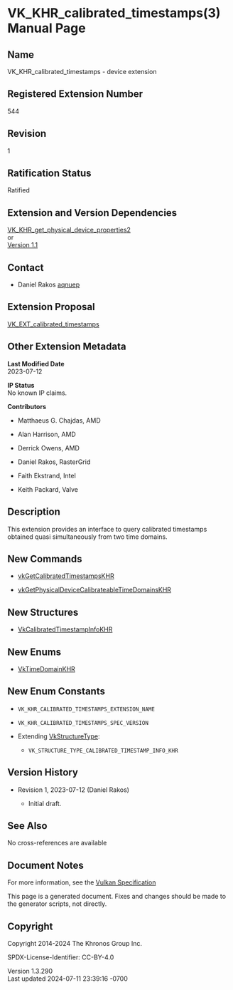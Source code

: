 # VK_KHR_calibrated_timestamps(3) Manual Page

## Name

VK_KHR_calibrated_timestamps - device extension



## <a href="#_registered_extension_number" class="anchor"></a>Registered Extension Number

544

## <a href="#_revision" class="anchor"></a>Revision

1

## <a href="#_ratification_status" class="anchor"></a>Ratification Status

Ratified

## <a href="#_extension_and_version_dependencies" class="anchor"></a>Extension and Version Dependencies

[VK_KHR_get_physical_device_properties2](https://registry.khronos.org/vulkan/specs/1.3-extensions/man/html/VK_KHR_get_physical_device_properties2.html)  
or  
[Version 1.1](#versions-1.1)  

## <a href="#_contact" class="anchor"></a>Contact

- Daniel Rakos <a
  href="https://github.com/KhronosGroup/Vulkan-Docs/issues/new?body=%5BVK_KHR_calibrated_timestamps%5D%20@aqnuep%0A*Here%20describe%20the%20issue%20or%20question%20you%20have%20about%20the%20VK_KHR_calibrated_timestamps%20extension*"
  target="_blank" rel="nofollow noopener"><em></em>aqnuep</a>

## <a href="#_extension_proposal" class="anchor"></a>Extension Proposal

[VK_EXT_calibrated_timestamps](https://github.com/KhronosGroup/Vulkan-Docs/tree/main/proposals/VK_EXT_calibrated_timestamps.adoc)

## <a href="#_other_extension_metadata" class="anchor"></a>Other Extension Metadata

**Last Modified Date**  
2023-07-12

**IP Status**  
No known IP claims.

**Contributors**  
- Matthaeus G. Chajdas, AMD

- Alan Harrison, AMD

- Derrick Owens, AMD

- Daniel Rakos, RasterGrid

- Faith Ekstrand, Intel

- Keith Packard, Valve

## <a href="#_description" class="anchor"></a>Description

This extension provides an interface to query calibrated timestamps
obtained quasi simultaneously from two time domains.

## <a href="#_new_commands" class="anchor"></a>New Commands

- [vkGetCalibratedTimestampsKHR](https://registry.khronos.org/vulkan/specs/1.3-extensions/man/html/vkGetCalibratedTimestampsKHR.html)

- [vkGetPhysicalDeviceCalibrateableTimeDomainsKHR](https://registry.khronos.org/vulkan/specs/1.3-extensions/man/html/vkGetPhysicalDeviceCalibrateableTimeDomainsKHR.html)

## <a href="#_new_structures" class="anchor"></a>New Structures

- [VkCalibratedTimestampInfoKHR](https://registry.khronos.org/vulkan/specs/1.3-extensions/man/html/VkCalibratedTimestampInfoKHR.html)

## <a href="#_new_enums" class="anchor"></a>New Enums

- [VkTimeDomainKHR](https://registry.khronos.org/vulkan/specs/1.3-extensions/man/html/VkTimeDomainKHR.html)

## <a href="#_new_enum_constants" class="anchor"></a>New Enum Constants

- `VK_KHR_CALIBRATED_TIMESTAMPS_EXTENSION_NAME`

- `VK_KHR_CALIBRATED_TIMESTAMPS_SPEC_VERSION`

- Extending [VkStructureType](https://registry.khronos.org/vulkan/specs/1.3-extensions/man/html/VkStructureType.html):

  - `VK_STRUCTURE_TYPE_CALIBRATED_TIMESTAMP_INFO_KHR`

## <a href="#_version_history" class="anchor"></a>Version History

- Revision 1, 2023-07-12 (Daniel Rakos)

  - Initial draft.

## <a href="#_see_also" class="anchor"></a>See Also

No cross-references are available

## <a href="#_document_notes" class="anchor"></a>Document Notes

For more information, see the <a
href="https://registry.khronos.org/vulkan/specs/1.3-extensions/html/vkspec.html#VK_KHR_calibrated_timestamps"
target="_blank" rel="noopener">Vulkan Specification</a>

This page is a generated document. Fixes and changes should be made to
the generator scripts, not directly.

## <a href="#_copyright" class="anchor"></a>Copyright

Copyright 2014-2024 The Khronos Group Inc.

SPDX-License-Identifier: CC-BY-4.0

Version 1.3.290  
Last updated 2024-07-11 23:39:16 -0700
